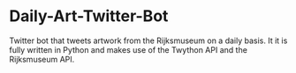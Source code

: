 # Daily-Art-Twitter-Bot
Twitter bot that tweets artwork from the Rijksmuseum on a daily basis. It it is fully written in Python and makes use of the Twython API and the Rijksmuseum API.
